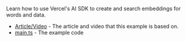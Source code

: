 Learn how to use Vercel's AI SDK to create and search embeddings for words and data.

- [Article/Video](https://www.aihero.dev/create-embeddings-with-vercel-ai-sdk) - The article and video that this example is based on.
- [main.ts](./main.ts) - The example code
